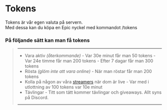 # Tokens
Tokens är vår egen valuta på servern.  
Med dessa kan du köpa en Epic nyckel med kommandot /tokens
   
### På följande sätt kan man få tokens
>---
>- Vara aktiv *(återkommande)*
	- Var 30e minut får man 50 tokens
	- Var 24e timme får man 200 tokens
	- Efter 7 dagar får man 300 tokens
>- Rösta *(glöm inte att vara online)*
	- När man röstar får man 200 tokens
>- Kolla på någon av våra [streamers](https://ekstammen.nu/streamers.html) när dom är live
	- Var med i utlottning av 100 tokens var 10e minut
>- Tävlingar
 	- Titt som tätt kommer tävlingar och giveaways. Allt syns på Discord.
>---
